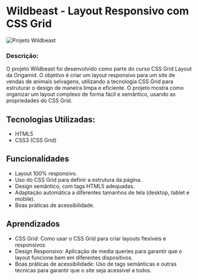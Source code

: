 # Wildbeast - Layout Responsivo com CSS Grid

![Projeto Wildbeast](https://github.com/user-attachments/assets/251ef226-8bb3-4b0b-a5ed-ae101fc92a07)

### Descrição:

O projeto Wildbeast foi desenvolvido como parte do curso CSS Grid Layout da Origamid. O objetivo é criar um layout responsivo para um site de vendas de animais selvagens, utilizando a tecnologia CSS Grid para estruturar o design de maneira limpa e eficiente. O projeto mostra como organizar um layout complexo de forma fácil e semântico, usando as propriedades do CSS Grid.

## Tecnologias Utilizadas:

- HTML5
- CSS3 (CSS Grid)
  
## Funcionalidades

- Layout 100% responsivo.
- Uso do CSS Grid para definir a estrutura da página.
- Design semântico, com tags HTML5 adequadas.
- Adaptação automática a diferentes tamanhos de tela (desktop, tablet e mobile).
- Boas práticas de acessibilidade.

## Aprendizados

- CSS Grid: Como usar o CSS Grid para criar layouts flexíveis e responsivos.
- Design Responsivo: Aplicação de media queries para garantir que o layout funcione bem em diferentes dispositivos.
- Boas práticas de acessibilidade: Uso de tags semânticas e outras técnicas para garantir que o site seja acessível a todos.
